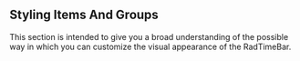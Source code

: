 ## Styling Items And Groups
This section is intended to give you a broad understanding of the possible way in which you can customize the visual appearance of the RadTimeBar. 

[//]: <keywords: issnaptointervalenabled, radareasparkline, style>